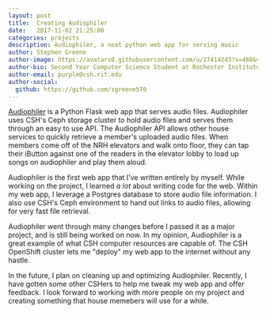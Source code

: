 ```yaml
---
layout: post
title:  Creating Audiophiler
date:   2017-11-02 21:25:00
categories: projects
description: Audiophiler, a neat python web app for serving music
author: Stephen Greene
author-image: https://avatars0.githubusercontent.com/u/17414243?s=460&v=4
author-bio: Second Year Computer Science Student at Rochester Institute of Technology and a System Administrator for CSH as well as KGCOE
author-email: purple@csh.rit.edu
author-social:
  github: https://github.com/sgreene570
---
```

[Audiophiler](https://github.com/sgreene570/audiophiler) is a Python Flask web app that serves audio files.
Audiophiler uses CSH's Ceph storage cluster to hold audio files and serves them through an easy to use API.
The Audiophiler API allows other house services to quickly retrieve a member's uploaded audio files.
When members come off of the NRH elevators and walk onto floor, they can tap their iButton against one of the
readers in the elevator lobby to load up songs on audiophiler and play them aloud.

Audiophiler is the first web app that I've written entirely by myself.  While working on the project, I learned _a lot_ about
writing code for the web.  Within my web app, I leverage a Postgres database to store audio file information.  I also use
CSH's Ceph environment to hand out links to audio files, allowing for very fast file retrieval.  

Audiophiler went through many changes before I passed it as a major project, and is still being worked on now.  In my opinion, Audiophiler is a great example of what CSH computer resources 
are capable of.  The CSH OpenShift cluster lets me "deploy" my web app to the internet without any hastle.

In the future, I plan on cleaning up and optimizing Audiophiler. Recently, I have gotten some other CSHers to help me tweak my web app and offer feedback.
I look forward to working with more people on my project and creating something that house memebers will use for a while.
